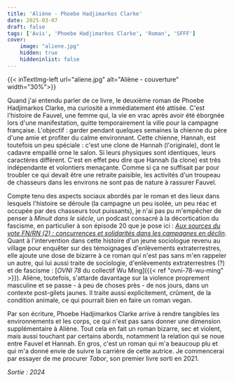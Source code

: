 ```yaml
---
title: 'Aliène - Phoebe Hadjimarkos Clarke'
date: 2025-03-07
draft: false
tags: ['Avis', 'Phoebe Hadjimarkos Clarke', 'Roman', 'SFFF']
cover: 
    image: "aliene.jpg"
    hidden: true
    hiddeninlist: false
---
```

{{< inTextImg-left url="aliene.jpg" alt="Aliène - couverture" width="30%">}}

Quand j'ai entendu parler de ce livre, le deuxième roman de Phoebe Hadjimarkos Clarke, ma curiosité a immédiatement été attisée. C'est l'histoire de Fauvel, une femme qui, la vie en vrac après avoir été éborgnée lors d'une manifestation, quitte temporairement la ville pour la campagne française. L'objectif : garder pendant quelques semaines la chienne du père d'une amie et profiter du calme environnant. Cette chienne, Hannah, est toutefois un peu spéciale : c'est une clone de Hannah (l'originale), dont le cadavre empaillé orne le salon. Si leurs physiques sont identiques, leurs caractères diffèrent. C'est en effet peu dire que Hannah (la clone) est très indépendante et volontiers menaçante. Comme si ça ne suffisait par pour troubler ce qui devait être une retraite paisible, les activités d'un troupeau de chasseurs dans les environs ne sont pas de nature à rassurer Fauvel.

Compte tenu des aspects sociaux abordés par le roman et des lieux dans lesquels l'histoire se déroule (la campagne un peu isolée, un peu réac et occupée par des chasseurs tout puissants), je n'ai pas pu m'empêcher de penser à *Minuit dans le siècle*, un podcast consacré à la décortication du fascisme, en particulier à son épisode 20 que je pose ici : [*Aux sources du vote FN/RN (2) : concurrences et solidarités dans les campagnes en déclin*](https://spectremedia.org/podcast/aux-sources-du-vote-fn-rn-2-concurrences-et-solidarites-dans-les-campagnes-en-declin/?episode=1410). Quant à l'intervention dans cette histoire d'un jeune sociologue revenu au village pour enquêter sur des témoignages d'enlèvements extraterrestres, elle ajoute une dose de bizarre à ce roman qui n'est pas sans m'en rappeler un autre, qui lui aussi traite de sociologie, d'enlèvements extraterrestres (?) et de fascisme : [_OVNI 78_ du collectif Wu Ming]({{< ref "ovni-78-wu-ming" >}}). Aliène, toutefois, s'attarde davantage sur la violence proprement masculine et se passe - à peu de choses près - de nos jours, dans un contexte post-gilets jaunes. Il traite aussi explicitement, crûment, de la condition animale, ce qui pourrait bien en faire un roman vegan.

Par son écriture, Phoebe Hadjimarkos Clarke arrive à rendre tangibles les environnements et les corps, ce qui n'est pas sans donner une dimension supplémentaire à Aliène. Tout cela en fait un roman bizarre, sec et violent, mais aussi touchant par certains abords, notamment la relation qui se noue entre Fauvel et Hannah. En gros, c'est un roman qui m'a beaucoup plu et qui m'a donné envie de suivre la carrière de cette autrice. Je commencerai par essayer de me procurer *Tabor*, son premier livre sorti en 2021.

_Sortie : 2024_
